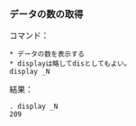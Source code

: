 ### データの数の取得
コマンド：

```
* データの数を表示する
* displayは略してdisとしてもよい。
display _N
```

結果：
```
. display _N
209
```
